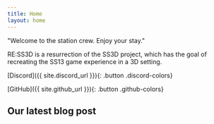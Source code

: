 ```yaml
---
title: Home
layout: home
---
```


"Welcome to the station crew. Enjoy your stay."

RE:SS3D is a resurrection of the SS3D project, which has the goal of recreating the SS13 game experience in a 3D setting.

[Discord]({{ site.discord_url }}){: .button .discord-colors}

[GitHub]({{ site.github_url }}){: .button .github-colors}

## Our latest blog post
